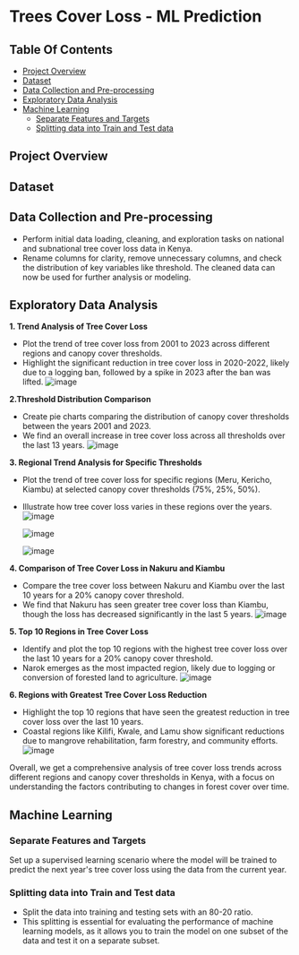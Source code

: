 # Trees Cover Loss - ML Prediction

## Table Of Contents
- [Project Overview](#project-overview)
- [Dataset](#dataset)
- [Data Collection and Pre-processing](#data-collection-and-pre-processing)
- [Exploratory Data Analysis](#exploratory-data-analysis)
- [Machine Learning](#machine-learning)
  - [Separate Features and Targets](#separate-features-and-targets)
  - [Splitting data into Train and Test data](#splitting-data-into-train-and-test-data)

## Project Overview

## Dataset

## Data Collection and Pre-processing
- Perform initial data loading, cleaning, and exploration tasks on national and subnational tree cover loss data in Kenya. 
- Rename columns for clarity, remove unnecessary columns, and check the distribution of key variables like threshold.
  The cleaned data can now be used for further analysis or modeling.

## Exploratory Data Analysis
**1. Trend Analysis of Tree Cover Loss**

- Plot the trend of tree cover loss from 2001 to 2023 across different regions and canopy cover thresholds.
- Highlight the significant reduction in tree cover loss in 2020-2022, likely due to a logging ban, followed by a spike in 2023 after the ban was lifted.
  ![image](https://github.com/user-attachments/assets/69af4fd5-a2d1-4944-9bcd-684c8e2854f7)

**2.Threshold Distribution Comparison**

- Create pie charts comparing the distribution of canopy cover thresholds between the years 2001 and 2023.
- We find an overall increase in tree cover loss across all thresholds over the last 13 years.
  ![image](https://github.com/user-attachments/assets/a3cd2489-e8a3-4c9c-9bc5-368511236857)

**3. Regional Trend Analysis for Specific Thresholds**

- Plot the trend of tree cover loss for specific regions (Meru, Kericho, Kiambu) at selected canopy cover thresholds (75%, 25%, 50%).
- Illustrate how tree cover loss varies in these regions over the years.
  ![image](https://github.com/user-attachments/assets/2a92a0ac-3380-43c1-b5d0-ab02bba08b99)

  ![image](https://github.com/user-attachments/assets/13754df0-4286-4e32-a234-47025ef8d398)

  ![image](https://github.com/user-attachments/assets/005a2b38-3949-4961-926e-82637fd1f44c)


**4. Comparison of Tree Cover Loss in Nakuru and Kiambu**

- Compare the tree cover loss between Nakuru and Kiambu over the last 10 years for a 20% canopy cover threshold.
- We find that Nakuru has seen greater tree cover loss than Kiambu, though the loss has decreased significantly in the last 5 years.
  ![image](https://github.com/user-attachments/assets/e47cda32-8b1a-47dc-baee-f94160e03a4b)


**5. Top 10 Regions in Tree Cover Loss**

- Identify and plot the top 10 regions with the highest tree cover loss over the last 10 years for a 20% canopy cover threshold.
- Narok emerges as the most impacted region, likely due to logging or conversion of forested land to agriculture.
  ![image](https://github.com/user-attachments/assets/a707b6b1-29f1-480e-b0f9-d78e1b7bf810)


**6. Regions with Greatest Tree Cover Loss Reduction**

- Highlight the top 10 regions that have seen the greatest reduction in tree cover loss over the last 10 years.
- Coastal regions like Kilifi, Kwale, and Lamu show significant reductions due to mangrove rehabilitation, farm forestry, and community efforts.
  ![image](https://github.com/user-attachments/assets/e293747a-7bdc-44c6-90c1-19afb037444e)


Overall, we get a comprehensive analysis of tree cover loss trends across different regions and canopy cover thresholds in Kenya, with a focus on understanding the factors contributing to changes in forest cover over time.

## Machine Learning
### Separate Features and Targets
Set up a supervised learning scenario where the model will be trained to predict the next year's tree cover loss using the data from the current year.
### Splitting data into Train and Test data
- Split the data into training and testing sets with an 80-20 ratio.
- This splitting is essential for evaluating the performance of machine learning models, as it allows you to train the model on one subset of the data and test it on a separate subset.
